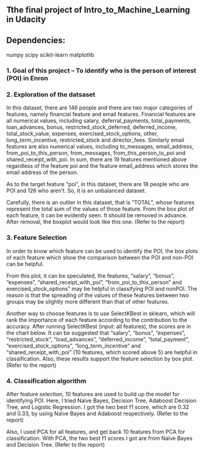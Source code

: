 ## Tthe final project of Intro_to_Machine_Learning in Udacity 

## Dependencies:
numpy
scipy
scikit-learn
matplotlib

### 1. Goal of this project – To identify who is the person of interest (POI) in Enron

### 2. Exploration of the datsaset

In this dataset, there are 146 people and there are two major categories of features, namely financial feature and email features. Financial features are all numerical values, including salary, deferral_payments, total_payments, loan_advances, bonus, restricted_stock_deferred, deferred_income, total_stock_value, expenses, exercised_stock_options, other, long_term_incentive, restricted_stock and director_fees. Similarly email features are also numerical values, including to_messages, email_address, from_poi_to_this_person, from_messages, from_this_person_to_poi and shared_receipt_with_poi. In sum, there are 19 features mentioned above regardless of the feature poi and the feature email_address which stores the email address of the person. 

As to the target feature “poi”, in this dataset, there are 18 people who are POI and 126 who aren’t. So, it is an unbalanced dataset. 

Carefully, there is an outlier in this dataset, that is “TOTAL”, whose features represent the total sum of the values of those feature. From the box plot of each feature, it can be evidently seen. It should be removed in advance. After removal, the boxplot would look like this one. (Refer to the report)

### 3. Feature Selection 

In order to know which feature can be used to identify the POI, the box plots of each feature which show the comparison between the POI and non-POI can be helpful. 

From this plot, it can be speculated, the features, “salary”, “bonus”, “expenses”, “shared_receipt_with_poi”, “from_poi_to_this_person” and exercised_stock_options” may be helpful in classifying POI and nonPOI. The reason is that the spreading of the values of these features between two groups may be slightly more different than that of other features.

Another way to choose features is to use SelectKBest in sklearn, which will rank the importance of each feature according to the contribution to the accuracy. After running SelectKBest (input: all features), the scores are in the chart below. It can be suggested that “salary”, “bonus”, “expenses”, “restricted_stock”, “load_advances”, “deferred_income”, “total_payment”, “exercised_stock_options”, “long_term_incentive” and “shared_receipt_with_poi” (10 features, which scored above 5) are helpful in classification. Also, these results support the feature selection by box plot. (Refer to the report)


### 4. Classification algorithm

After feature selection, 10 features are used to build up the model for identifying POI. Here, I tried Naïve Bayes, Decision Tree, Adaboost Decision Tree, and Logistic Regression. I got the two best f1 score, which are 0.32 and 0.33, by using Naïve Bayes and Adaboost respectively. (Refer to the report)

Also, I used PCA for all features, and get back 10 features from PCA for classification. With PCA, the two best f1 scores I got are from Naïve Bayes and Decision Tree. (Refer to the report)



